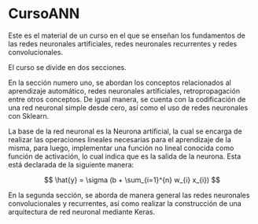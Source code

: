 # CursoANN
Este es el material de un curso en el que se enseñan los fundamentos de las redes neuronales artificiales, redes neuronales recurrentes y redes convolucionales. 

El curso se divide en dos secciones. 

En la sección numero uno, se abordan los conceptos relacionados al aprendizaje automático, redes neuronales artíficiales, retropropagación entre otros conceptos. De igual manera, se cuenta con la codificación de una red neuronal simple desde cero, así como el uso de redes neuronales con Sklearn. 

La base de la red neuronal es la Neurona artíficial, la cual se encarga de realizar las operaciones lineales necesarias para el aprendizaje de la misma, para luego, implementar una función no lineal conocida como función de activación, lo cual indica que es la salida de la neurona. Esta está declarada de la siguiente manera: 

$$  \hat{y} = \sigma (b + \sum_{i=1}^{n} w_{i} x_{i})   $$

En la segunda sección, se aborda de manera general las redes neuronales convolucionales y recurrentes, así como realizar la construcción de una arquitectura de red neuronal mediante Keras.
